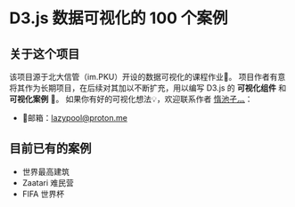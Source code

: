 # D3.js 数据可视化的 100 个案例

## 关于这个项目

该项目源于北大信管（im.PKU）开设的数据可视化的课程作业📄。
项目作者有意将其作为长期项目，在后续对其加以不断扩充，用以编写 D3.js 的 **可视化组件** 和 **可视化案例** 🧐。
如果你有好的可视化想法💡，欢迎联系作者 [惰池孑灬](https://lazypool-blog.netlify.app/)：

- 📮邮箱：lazypool@proton.me

## 目前已有的案例

- 世界最高建筑
- Zaatari 难民营
- FIFA 世界杯
